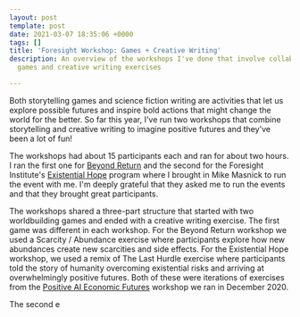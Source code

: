 ```yaml
---
layout: post
template: post
date: 2021-03-07 18:35:06 +0000
tags: []
title: 'Foresight Workshop: Games + Creative Writing'
description: An overview of the workshops I've done that involve collaborative worldbuilding
  games and creative writing exercises

---
```

Both storytelling games and science fiction writing are activities that let us explore possible futures and inspire bold actions that might change the world for the better. So far this year, I've run two workshops that combine storytelling and creative writing to imagine positive futures and they've been a lot of fun!

The workshops had about 15 participants each and ran for about two hours. I ran the first one for [Beyond Return](https://beyondreturn.org/) and the second for the Foresight Institute's [Existential Hope](https://foresight.org/existential-hope/) program where I brought in Mike Masnick to run the event with me. I'm deeply grateful that they asked me to run the events and that they brought great participants.

The workshops shared a three-part structure that started with two worldbuilding games and ended with a creative writing exercise. The first game was different in each workshop. For the Beyond Return workshop we used a Scarcity / Abundance exercise where participants explore how new abundances create new scarcities and side effects. For the Existential Hope workshop, we used a remix of The Last Hurdle exercise where participants told the story of humanity overcoming existential risks and arriving at overwhelmingly positive futures. Both of these were iterations of exercises from the [Positive AI Economic Futures](https://blog.randylubin.com/positive-ai-economic-futures-workshop) workshop we ran in December 2020.

The second e